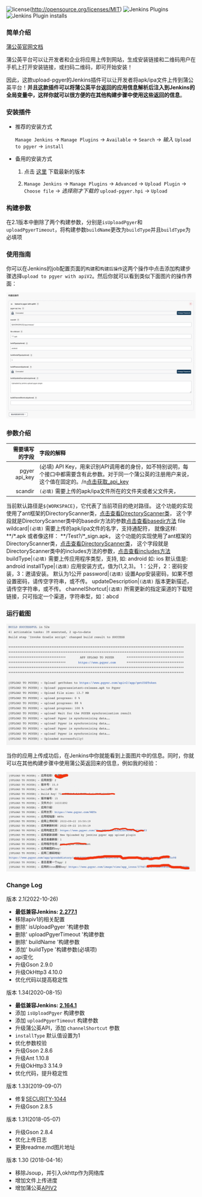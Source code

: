 ![license](https://img.shields.io/github/license/mashape/apistatus.svg)(<http://opensource.org/licenses/MIT>)
![Jenkins Plugins](https://img.shields.io/jenkins/plugin/v/upload-pgyer)
![Jenkins Plugin installs](https://img.shields.io/jenkins/plugin/i/upload-pgyer)

### 简单介绍

[蒲公英官网文档](https://www.pgyer.com/doc/view/jenkins_plugin)

蒲公英平台可以让开发者和企业将应用上传到网站，生成安装链接和二维码用户在手机上打开安装链接，或扫码二维码，即可开始安装！

因此，这款upload-pgyer的Jenkins插件可以让开发者将apk/ipa文件上传到蒲公英平台！**并且这款插件可以将蒲公英平台返回的应用信息解析后注入到Jenkins的全局变量中，这样你就可以很方便的在其他构建步骤中使用这些返回的信息**。

### 安装插件

- 推荐的安装方式

    `Manage Jenkins`  ->  `Manage Plugins`  ->  `Available`  ->  `Search`  -> *输入* `Upload to pgyer`  -> `install`

- 备用的安装方式

    1. 点击 [这里](https://updates.jenkins-ci.org/latest/upload-pgyer.hpi) 下载最新的版本

    2. `Manage Jenkins`  ->  `Manage Plugins`  ->  `Advanced`  ->  `Upload Plugin`  ->  `Choose file`  ->  *选择刚才下载的* `upload-pgyer.hpi`  ->  `Upload`

### 构建参数

在2.1版本中删除了两个构建参数，分别是`isUploadPgyer`和`uploadPgyerTimeout`，将构建参数`buildName`更改为`buildType`并且`buildType`为必填项

### 使用指南

你可以在Jenkins的job配置页面的`构建`和`构建后操作`这两个操作中点击添加构建步骤选择`upload to pgyer with apiV2`。然后你就可以看到类似下面图片的操作界面：

![screenshot](./images/setting-screenshot.png)

### 参数介绍

需要填写的字段|字段的解释
----:|:----------
pgyer api_key|(必填) API Key，用来识别API调用者的身份，如不特别说明，每个接口中都需要含有此参数。对于同一个蒲公英的注册用户来说，这个值在固定的。/n[点击获取_api_key](https://www.pgyer.com/account/api)
scandir|`(必填)` 需要上传的apk/ipa文件所在的文件夹或者父文件夹，
当前默认路径是`${WORKSPACE}`，它代表了当前项目的绝对路径。
这个功能的实现使用了ant框架的DirectoryScanner类，[点击查看DirectoryScanner类](https://ant.apache.org/manual/api/org/apache/tools/ant/DirectoryScanner.html)，
这个字段就是DirectoryScanner类中的basedir方法的参数[点击查看basedir方法](https://ant.apache.org/manual/api/org/apache/tools/ant/DirectoryScanner.html#basedir)
file wildcard|`(必填)` 需要上传的apk/ipa文件的名字，支持通配符，
就像这样: \*\*/\*.apk
或者像这样： \*\*/Test?/\*_sign.apk，
这个功能的实现使用了ant框架的DirectoryScanner类，[点击查看DirectoryScanner类](https://ant.apache.org/manual/api/org/apache/tools/ant/DirectoryScanner.html)，
这个字段就是DirectoryScanner类中的includes方法的参数，[点击查看includes方法](https://ant.apache.org/manual/api/org/apache/tools/ant/DirectoryScanner.html#includes)
buildType|`(必填)` 需要上传应用程序类型，支持,
如: android
如: ios
默认值是: android
installType|`(选填)` 应用安装方式，值为(1,2,3)。
1：公开，2：密码安装，3：邀请安装。
默认为1公开
password|`(选填)` 设置App安装密码，如果不想设置密码，请传空字符串，或不传。
updateDescription|`(选填)` 版本更新描述，请传空字符串，或不传。
channelShortcut|`(选填)` 所需更新的指定渠道的下载短链接，只可指定一个渠道，字符串型，如：abcd

### 运行截图

![runing-log](./images/pgyer-app-upload-running-log.png)

当你的应用上传成功后，在Jenkins中你就能看到上面图片中的信息。同时，你就可以在其他构建步骤中使用蒲公英返回来的信息，例如我的经验：

![backdata](./images/pgyer-app-upload-backdata.png)

### Change Log

版本 2.1(2022-10-26)

- **最低兼容Jenkins: [2.277.1](http://mirrors.jenkins.io/war-stable/2.277.1)**
- 移除apiv1的相关配置
- 删除' isUploadPgyer '构建参数
- 删除' uploadPgyerTimeout '构建参数
- 删除' buildName '构建参数
- 添加' buildType '构建参数(必填项)
- api变化
- 升级Gson 2.9.0
- 升级OkHttp3 4.10.0
- 优化代码以提高稳定性

版本 1.34(2020-08-15)

- **最低兼容Jenkins: [2.164.1](http://mirrors.jenkins.io/war-stable/2.164.1)**
- 添加 `isUploadPgyer` 构建参数
- 添加 `uploadPgyerTimeout` 构建参数
- 升级蒲公英API，添加 `channelShortcut` 参数
- `installType` 默认值设置为1
- 优化参数校验
- 升级Gson 2.8.6
- 升级Ant 1.10.8
- 升级OkHttp3 3.14.9
- 优化代码，提升稳定性

版本 1.33(2019-09-07)

- 修复[SECURITY-1044](https://issues.jenkins-ci.org/browse/SECURITY-1044)
- 升级Gson 2.8.5

版本 1.31(2018-05-07)

- 升级Gson 2.8.4
- 优化上传日志
- 更换readme.md图片地址

版本 1.30 (2018-04-16）

- 移除Jsoup，并引入okhttp作为网络库
- 增加文件上传进度
- 增加蒲公英[APIV2](https://www.xcxwo.com/doc/view/api#uploadApp)
